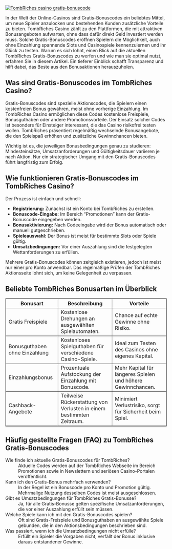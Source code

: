 [![TombRiches casino gratis-bonuscode](https://123-caf.pages.dev/gitsignup.png)](https://vrmoo.ru/Bt82HjjY)

<div>   <p>In der Welt der Online-Casinos sind Gratis-Bonuscodes ein beliebtes Mittel, um neue Spieler anzulocken und bestehenden Kunden zusätzliche Vorteile zu bieten. TombRiches Casino zählt zu den Plattformen, die mit attraktiven Bonusangeboten aufwarten, ohne dass dafür direkt Geld investiert werden muss. Solche Gratis-Bonuscodes eröffnen Spielern die Möglichkeit, auch ohne Einzahlung spannende Slots und Casinospiele kennenzulernen und ihr Glück zu testen. Warum es sich lohnt, einen Blick auf die aktuellen TombRiches Gratis-Bonuscodes zu werfen und wie man sie optimal nutzt, erfahren Sie in diesem Artikel. Ein tieferer Einblick schafft Transparenz und hilft dabei, das Beste aus den Bonusaktionen herauszuholen.</p>  <h2>Was sind Gratis-Bonuscodes im TombRiches Casino?</h2> <p>Gratis-Bonuscodes sind spezielle Aktionscodes, die Spielern einen kostenfreien Bonus gewähren, meist ohne vorherige Einzahlung. Im TombRiches Casino ermöglichen diese Codes kostenlose Freispiele, Bonusguthaben oder andere Promotionsvorteile. Der Einsatz solcher Codes ist besonders für Einsteiger interessant, die das Casino risikofrei testen wollen. TombRiches präsentiert regelmäßig wechselnde Bonusangebote, die den Spielspaß erhöhen und zusätzliche Gewinnchancen bieten.</p> <p>Wichtig ist es, die jeweiligen Bonusbedingungen genau zu studieren: Mindesteinsätze, Umsatzanforderungen und Gültigkeitsdauer variieren je nach Aktion. Nur ein strategischer Umgang mit den Gratis-Bonuscodes führt langfristig zum Erfolg.</p>  <h2>Wie funktionieren Gratis-Bonuscodes im TombRiches Casino?</h2> <p>Der Prozess ist einfach und schnell:</p> <ul>   <li><strong>Registrierung:</strong> Zunächst ist ein Konto bei TombRiches zu erstellen.</li>   <li><strong>Bonuscode-Eingabe:</strong> Im Bereich “Promotionen” kann der Gratis-Bonuscode eingegeben werden.</li>   <li><strong>Bonusaktivierung:</strong> Nach Codeeingabe wird der Bonus automatisch oder manuell gutgeschrieben.</li>   <li><strong>Spieleauswahl:</strong> Der Bonus ist meist für bestimmte Slots oder Spiele gültig.</li>   <li><strong>Umsatzbedingungen:</strong> Vor einer Auszahlung sind die festgelegten Wettanforderungen zu erfüllen.</li> </ul> <p>Mehrere Gratis-Bonuscodes können zeitgleich existieren, jedoch ist meist nur einer pro Konto anwendbar. Das regelmäßige Prüfen der TombRiches Aktionsseite lohnt sich, um keine Gelegenheit zu verpassen.</p>  <h2>Beliebte TombRiches Bonusarten im Überblick</h2> <table border="1" cellpadding="5" cellspacing="0">   <thead>     <tr>       <th>Bonusart</th>       <th>Beschreibung</th>       <th>Vorteile</th>     </tr>   </thead>   <tbody>     <tr>       <td>Gratis Freispiele</td>       <td>Kostenlose Drehungen an ausgewählten Spielautomaten.</td>       <td>Chance auf echte Gewinne ohne Risiko.</td>     </tr>     <tr>       <td>Bonusguthaben ohne Einzahlung</td>       <td>Kostenloses Spielguthaben für verschiedene Casino-Spiele.</td>       <td>Ideal zum Testen des Casinos ohne eigenes Kapital.</td>     </tr>     <tr>       <td>Einzahlungsbonus</td>       <td>Prozentuale Aufstockung der Einzahlung mit Bonuscode.</td>       <td>Mehr Kapital für längeres Spielen und höhere Gewinnchancen.</td>     </tr>     <tr>       <td>Cashback-Angebote</td>       <td>Teilweise Rückerstattung von Verlusten in einem bestimmten Zeitraum.</td>       <td>Minimiert Verlustrisiko, sorgt für Sicherheit beim Spiel.</td>     </tr>   </tbody> </table>  <h2>Häufig gestellte Fragen (FAQ) zu TombRiches Gratis-Bonuscodes</h2> <dl>   <dt>Wie finde ich aktuelle Gratis-Bonuscodes für TombRiches?</dt>   <dd>Aktuelle Codes werden auf der TombRiches Webseite im Bereich Promotionen sowie in Newslettern und seriösen Casino-Portalen veröffentlicht.</dd>      <dt>Kann ich den Gratis-Bonus mehrfach verwenden?</dt>   <dd>In der Regel ist ein Bonuscode pro Konto und Promotion gültig. Mehrmalige Nutzung desselben Codes ist meist ausgeschlossen.</dd>      <dt>Gibt es Umsatzbedingungen für TombRiches Gratis-Bonusse?</dt>   <dd>Ja, für alle Gratis-Bonusse gelten spezifische Umsatzanforderungen, die vor einer Auszahlung erfüllt sein müssen.</dd>      <dt>Welche Spiele kann ich mit den Gratis-Bonuscodes spielen?</dt>   <dd>Oft sind Gratis-Freispiele und Bonusguthaben an ausgewählte Spiele gebunden, die in den Aktionsbedingungen beschrieben sind.</dd>      <dt>Was passiert, wenn ich die Umsatzbedingungen nicht erfülle?</dt>   <dd>Erfüllt ein Spieler die Vorgaben nicht, verfällt der Bonus inklusive daraus entstandener Gewinne.</dd> </dl> </div>